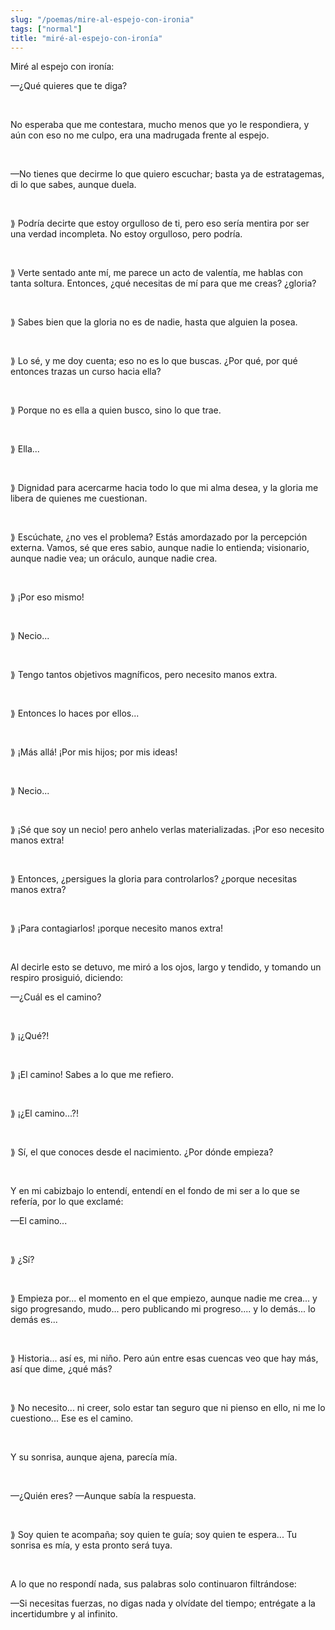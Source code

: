 ```yaml
---
slug: "/poemas/mire-al-espejo-con-ironia"
tags: ["normal"]
title: "miré-al-espejo-con-ironía"
---
```

Miré al espejo con ironía:

—¿Qué quieres que te diga?

&nbsp;

No esperaba que me contestara, mucho menos que yo le respondiera, y aún con eso no me culpo, era una madrugada frente al espejo.

&nbsp;

—No tienes que decirme lo que quiero escuchar; basta ya de estratagemas, di lo que sabes, aunque duela.

&nbsp;

⟫ Podría decirte que estoy orgulloso de ti, pero eso sería mentira por ser una verdad incompleta. No estoy orgulloso, pero podría.

&nbsp;

⟫ Verte sentado ante mí, me parece un acto de valentía, me hablas con tanta soltura. Entonces, ¿qué necesitas de mí para que me creas? ¿gloria?

&nbsp;

⟫ Sabes bien que la gloria no es de nadie, hasta que alguien la posea.

&nbsp;

⟫ Lo sé, y me doy cuenta; eso no es lo que buscas. ¿Por qué, por qué entonces trazas un curso hacia ella?

&nbsp;

⟫ Porque no es ella a quien busco, sino lo que trae.

&nbsp;

⟫ Ella...

&nbsp;

⟫ Dignidad para acercarme hacia todo lo que mi alma desea, y la gloria me libera de quienes me cuestionan.

&nbsp;

⟫ Escúchate, ¿no ves el problema? Estás amordazado por la percepción externa. Vamos, sé que eres sabio, aunque nadie lo entienda; visionario, aunque nadie vea; un oráculo, aunque nadie crea.

&nbsp;

⟫ ¡Por eso mismo!

&nbsp;

⟫ Necio...

&nbsp;

⟫ Tengo tantos objetivos magníficos, pero necesito manos extra.

&nbsp;

⟫ Entonces lo haces por ellos...

&nbsp;

⟫ ¡Más allá! ¡Por mis hijos; por mis ideas!

&nbsp;

⟫ Necio...

&nbsp;

⟫ ¡Sé que soy un necio! pero anhelo verlas materializadas. ¡Por eso necesito manos extra!

&nbsp;

⟫ Entonces, ¿persigues la gloria para controlarlos? ¿porque necesitas manos extra?

&nbsp;

⟫ ¡Para contagiarlos! ¡porque necesito manos extra!

&nbsp;

Al decirle esto se detuvo, me miró a los ojos, largo y tendido, y tomando un respiro prosiguió, diciendo:

—¿Cuál es el camino?

&nbsp;

⟫ ¡¿Qué?!

&nbsp;

⟫ ¡El camino! Sabes a lo que me refiero.

&nbsp;

⟫ ¡¿El camino...?!

&nbsp;

⟫ Sí, el que conoces desde el nacimiento. ¿Por dónde empieza?

&nbsp;

Y en mi cabizbajo lo entendí, entendí en el fondo de mi ser a lo que se refería, por lo que exclamé:

—El camino...

&nbsp;

⟫ ¿Sí?

&nbsp;

⟫ Empieza por... el momento en el que empiezo, aunque nadie me crea... y sigo progresando, mudo... pero publicando mi progreso.... y lo demás... lo demás es...

&nbsp;

⟫ Historia... así es, mi niño. Pero aún entre esas cuencas veo que hay más, así que dime, ¿qué más?

&nbsp;

⟫ No necesito... ni creer, solo estar tan seguro que ni pienso en ello, ni me lo cuestiono... Ese es el camino.

&nbsp;

Y su sonrisa, aunque ajena, parecía mía.

&nbsp;

—¿Quién eres? —Aunque sabía la respuesta.

&nbsp;

⟫ Soy quien te acompaña; soy quien te guía; soy quien te espera... Tu sonrisa es mía, y esta pronto será tuya.

&nbsp;

A lo que no respondí nada, sus palabras solo continuaron filtrándose:

—Si necesitas fuerzas, no digas nada y olvídate del tiempo; entrégate a la incertidumbre y al infinito.